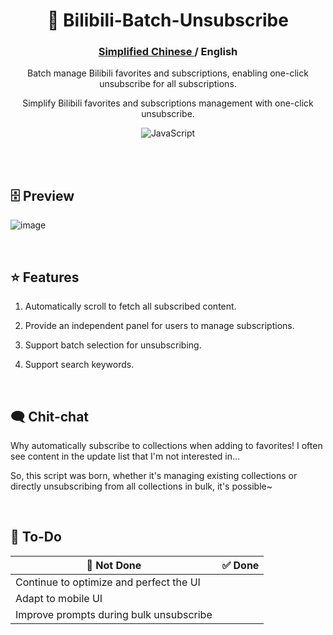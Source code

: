 <div align="center">

# 🔨 Bilibili-Batch-Unsubscribe

### <a href="https://github.com/AHCorn/Bilibili-Batch-Unsubscribe/">Simplified Chinese </a>  /  English 

Batch manage Bilibili favorites and subscriptions, enabling one-click unsubscribe for all subscriptions.

Simplify Bilibili favorites and subscriptions management with one-click unsubscribe.

![JavaScript](https://img.shields.io/badge/javascript-%23323330.svg?style=for-the-badge&logo=javascript&logoColor=%23F7DF1E) 

</div>

<br>


<br>

## 🗄 Preview

  
![image](https://github.com/AHCorn/Bilibili-Batch-Unsubscribe/assets/42889600/a73389fb-1001-4fd5-8e49-3ef7d0bbce2a)


<br>





## ⭐ Features


1. Automatically scroll to fetch all subscribed content.

2. Provide an independent panel for users to manage subscriptions.
   
3. Support batch selection for unsubscribing.
   
4. Support search keywords.

<br>

## 🗨 Chit-chat 
Why automatically subscribe to collections when adding to favorites! I often see content in the update list that I'm not interested in...

So, this script was born, whether it's managing existing collections or directly unsubscribing from all collections in bulk, it's possible~

<br>

## 📝 To-Do
| 🔔 Not Done | ✅ Done |
| -------- | -------- |
|     Continue to optimize and perfect the UI    |          |
|   Adapt to mobile UI     |          |
|      Improve prompts during bulk unsubscribe   |          |


